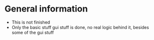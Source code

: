 # General information
- This is not finished
- Only the basic stuff gui stuff is done, no real logic behind it, besides some of the gui stuff